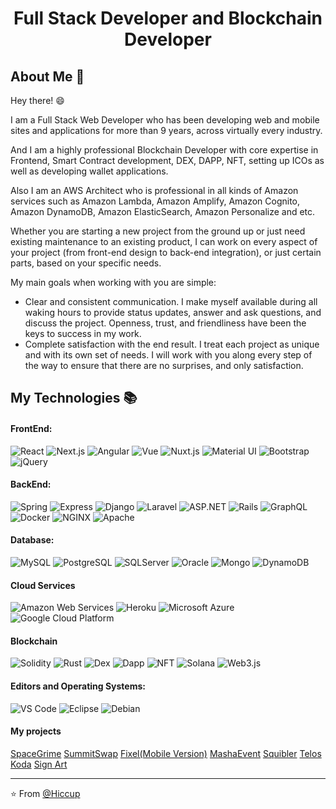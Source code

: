 <h1 align="center">Full Stack Developer and Blockchain Developer</h1>

## About Me :wave:

Hey there! :smile: 

I am a Full Stack Web Developer who has been developing web and mobile
sites and applications for more than 9 years, across virtually every industry.

And I am a highly professional Blockchain Developer with core expertise in Frontend, Smart Contract 
development, DEX, DAPP, NFT, setting up ICOs as well as developing wallet applications.

Also I am an AWS Architect who is professional in all kinds of Amazon services such as Amazon
Lambda, Amazon Amplify, Amazon Cognito, Amazon DynamoDB, Amazon ElasticSearch, Amazon
Personalize and etc.

Whether you are starting a new project from the ground up or just need existing maintenance to an
existing product, I can work on every aspect of your project (from front-end design to back-end
integration), or just certain parts, based on your specific needs.

My main goals when working with you are simple:
- Clear and consistent communication. I make myself available during all waking hours to provide
status updates, answer and ask questions, and discuss the project. Openness, trust, and friendliness
have been the keys to success in my work.
- Complete satisfaction with the end result. I treat each project as unique and with its own set of
needs. I will work with you along every step of the way to ensure that there are no surprises, and
only satisfaction.


## My Technologies :books:


#### FrontEnd:

![React](https://img.shields.io/badge/-React-%23282C34?style=flat-square&logo=react)
![Next.js](https://img.shields.io/badge/-Nextjs-%23282C34?style=flat-square&logo=nextjs)
![Angular](http://img.shields.io/badge/-Angular-CC0000?style=flat-square&logo=angular&logoColor=ffffff)
![Vue](http://img.shields.io/badge/-Vue-CC0000?style=flat-square&logo=vue&logoColor=ffffff)
![Nuxt.js](https://img.shields.io/badge/-Nuxtjs-%23282C34?style=flat-square&logo=nuxtjs)
![Material UI](https://img.shields.io/badge/-MaterialUI-%23282C34?style=flat-square&logo=materialui)
![Bootstrap](http://img.shields.io/badge/-Bootstrap-CC0000?style=flat-square&logo=bootstrap)
![jQuery](http://img.shields.io/badge/-jQuery-CC0000?style=flat-square&logo=jquery)


#### BackEnd:

![Spring](http://img.shields.io/badge/-Spring-6DB33F?style=flat-square&logo=spring&logoColor=ffffff)
![Express](http://img.shields.io/badge/-Express-CC0000?style=flat-square&logo=express&logoColor=ffffff)
![Django](https://img.shields.io/badge/-Django-DC382D?style=flat-square&logo=djano&logoColor=ffffff)
![Laravel](https://img.shields.io/badge/-Laravel-DC382D?style=flat-square&logo=laravel&logoColor=ffffff)
![ASP.NET](http://img.shields.io/badge/-ASP.NET-CC0000?style=flat-square&logo=asp.net&logoColor=ffffff)
![Rails](http://img.shields.io/badge/-Ruby%20on%20Rails-CC0000?style=flat-square&logo=ruby-on-rails&logoColor=ffffff)
![GraphQL](https://img.shields.io/badge/-GraphQL-E10098?style=flat-square&logo=graphql&logoColor=ffffff)
![Docker](https://img.shields.io/badge/-Docker-black?style=flat-square&logo=docker)
![NGINX](http://img.shields.io/badge/-NGINX-269539?style=flat-square&logo=nginx&logoColor=ffffff)
![Apache](http://img.shields.io/badge/-Apache-269539?style=flat-square&logo=apache&logoColor=ffffff)


#### Database:

![MySQL](https://img.shields.io/badge/-MySQL-336791?style=flat-square&logo=mysql)
![PostgreSQL](https://img.shields.io/badge/-PostgreSQL-336791?style=flat-square&logo=postgresql)
![SQLServer](https://img.shields.io/badge/-SQLServer-336791?style=flat-square&logo=sqlserver)
![Oracle](https://img.shields.io/badge/-Oracle-336791?style=flat-square&logo=oracle)
![Mongo](https://img.shields.io/badge/-Mongo-336791?style=flat-square&logo=mongo)
![DynamoDB](https://img.shields.io/badge/-DynamoDB-336791?style=flat-square&logo=dynamodb)

#### Cloud Services

![Amazon Web Services](https://img.shields.io/badge/-Amazon%20Web%20Services-430098?style=flat-square&logo=amazon%20web%20services&logoColor=ffffff)
![Heroku](https://img.shields.io/badge/-Heroku-430098?style=flat-square&logo=heroku&logoColor=ffffff)
![Microsoft Azure](https://img.shields.io/badge/-Microsoft%20Azure-430098?style=flat-square&logo=microsoft%20azure&logoColor=ffffff)
![Google Cloud Platform](https://img.shields.io/badge/-Google%20Cloud%20Platform-430098?style=flat-square&logo=google%20cloud%20platform&logoColor=ffffff)

#### Blockchain

![Solidity](https://img.shields.io/badge/-Solidty-336791?style=flat-square&logo=solidity)
![Rust](https://img.shields.io/badge/-Rust-336791?style=flat-square&logo=rust)
![Dex](https://img.shields.io/badge/-Dex-336791?style=flat-square&logo=dex)
![Dapp](https://img.shields.io/badge/-Dapp-336791?style=flat-square&logo=Dapp)
![NFT](https://img.shields.io/badge/-NFT-336791?style=flat-square&logo=NFT)
![Solana](https://img.shields.io/badge/-Solana-336791?style=flat-square&logo=Solana)
![Web3.js](https://img.shields.io/badge/-Web3.js-336791?style=flat-square&logo=web3.js)

#### Editors and Operating Systems:

![VS Code](http://img.shields.io/badge/-VS%20Code-007ACC?style=flat-square&logo=visual-studio-code&logoColor=ffffff)
![Eclipse](http://img.shields.io/badge/-Eclipse-000000?style=flat-square&logo=eclipse&logoColor=ffffff)
![Debian](http://img.shields.io/badge/-Debian-A81D33?style=flat-square&logo=debian&logoColor=ffffff)

#### My projects
[SpaceGrime](https://sitetest.spacegrime.finance/)
[SummitSwap](https://summitswap.finance/)
[Fixel(Mobile Version)](https://fixel.co.za/)
[MashaEvent](https://masha-event.herokuapp.com/)
[Squibler](https://www.squibler.io/)
[Telos](https://app.telos.net/)
[Koda](https://koda.finance)
[Sign Art](https://mainnet.sign-art.app/)
<hr/>

:star: From [@Hiccup](https://github.com/hiccup1991)

